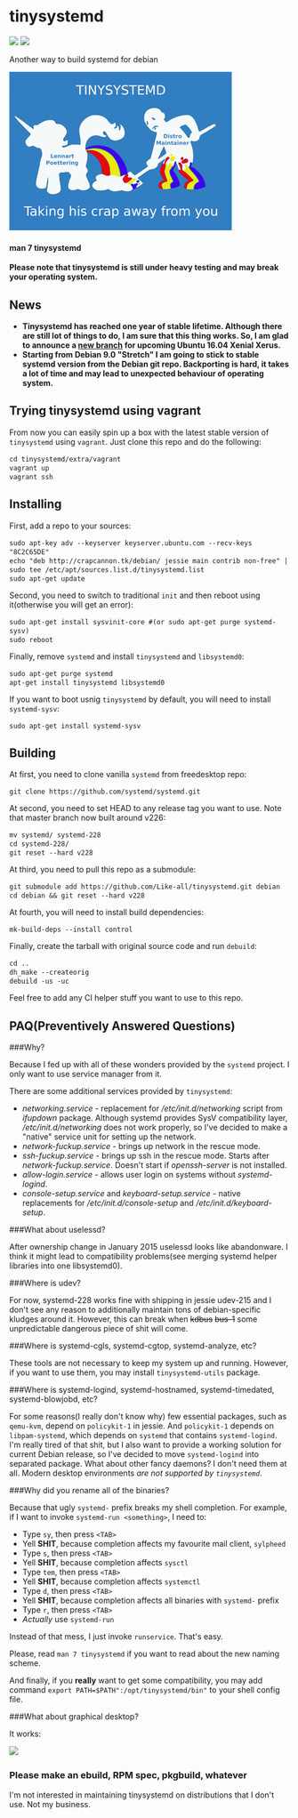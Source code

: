 # tinysystemd

[![](https://travis-ci.org/Like-all/tinysystemd-substrate.svg?branch=master)](https://travis-ci.org/Like-all/tinysystemd-substrate)
![](https://wasteland.ml/api/badges/current-version/tinysystemd/jessie/amd64?drop-cache=true)

Another way to build systemd for debian

![Tinysystemd logo](/extra/images/logo.png)

#### man 7 tinysystemd

**Please note that tinysystemd is still under heavy testing and may break your operating system.**

News
----

+ **Tinysystemd has reached one year of stable lifetime. Although there are still lot of things to do, I am sure that this thing works. So, I am glad to announce a [new branch](https://github.com/Like-all/tinysystemd/tree/ubuntu-xenial) for upcoming Ubuntu 16.04 Xenial Xerus.**
+ **Starting from Debian 9.0 "Stretch" I am going to stick to stable systemd version from the Debian git repo. Backporting is hard, it takes a lot of time and may lead to unexpected behaviour of operating system.**

Trying tinysystemd using vagrant
--------------------------------

From now you can easily spin up a box with the latest stable version of `tinysystemd` using `vagrant`. Just clone this repo and do the following:

    cd tinysystemd/extra/vagrant
    vagrant up
    vagrant ssh

Installing
----------

First, add a repo to your sources:

    sudo apt-key adv --keyserver keyserver.ubuntu.com --recv-keys "8C2C65DE"
    echo "deb http://crapcannon.tk/debian/ jessie main contrib non-free" | sudo tee /etc/apt/sources.list.d/tinysystemd.list
    sudo apt-get update

Second, you need to switch to traditional `init` and then reboot using it(otherwise you will get an error):

    sudo apt-get install sysvinit-core #(or sudo apt-get purge systemd-sysv)
    sudo reboot

Finally, remove `systemd` and install `tinysystemd` and `libsystemd0`:

    sudo apt-get purge systemd
    apt-get install tinysystemd libsystemd0

If you want to boot usnig `tinysystemd` by default, you will need to install `systemd-sysv`:

    sudo apt-get install systemd-sysv

Building
--------

At first, you need to clone vanilla `systemd` from freedesktop repo:

    git clone https://github.com/systemd/systemd.git

At second, you need to set HEAD to any release tag you want to use. Note that master branch now built around v226:

    mv systemd/ systemd-228
    cd systemd-228/
    git reset --hard v228

At third, you need to pull this repo as a submodule:

    git submodule add https://github.com/Like-all/tinysystemd.git debian
    cd debian && git reset --hard v228

At fourth, you will need to install build dependencies:

    mk-build-deps --install control

Finally, create the tarball with original source code and run `debuild`:

    cd ..
    dh_make --createorig
    debuild -us -uc

Feel free to add any CI helper stuff you want to use to this repo.

PAQ(Preventively Answered Questions)
------------------------------------

###Why?

Because I fed up with all of these wonders provided by the `systemd` project. I only want to use service manager from it.

There are some additional services provided by `tinysystemd`:

+ *networking.service* - replacement for */etc/init.d/networking* script from *ifupdown* package. Although systemd provides SysV compatibility layer, */etc/init.d/networking* does not work properly, so I've decided to make a "native" service unit for setting up the network.
+ *network-fuckup.service* - brings up network in the rescue mode.
+ *ssh-fuckup.service* - brings up ssh in the rescue mode. Starts after *network-fuckup.service*. Doesn't start if *openssh-server* is not installed.
+ *allow-login.service* - allows user login on systems without *systemd-logind*.
+ *console-setup.service* and *keyboard-setup.service* - native replacements for */etc/init.d/console-setup* and */etc/init.d/keyboard-setup*.

###What about uselessd?

After ownership change in January 2015 uselessd looks like abandonware. I think it might lead to compatibility problems(see merging systemd helper libraries into one libsystemd0).

###Where is udev?

For now, systemd-228 works fine with shipping in jessie udev-215 and I don't see any reason to additionally maintain tons of debian-specific kludges around it. However, this can break when ~~kdbus~~ ~~bus-1~~ some unpredictable dangerous piece of shit will come.

###Where is systemd-cgls, systemd-cgtop, systemd-analyze, etc?

These tools are not necessary to keep my system up and running. However, if you want to use them, you may install `tinysystemd-utils` package.

###Where is systemd-logind, systemd-hostnamed, systemd-timedated, systemd-blowjobd, etc?

For some reasons(I really don't know why) few essential packages, such as `qemu-kvm`, depend on `policykit-1` in jessie. And `policykit-1` depends on `libpam-systemd`, which depends on `systemd` that contains `systemd-logind`. I'm really tired of that shit, but I also want to provide a working solution for current Debian release, so I've decided to move `systemd-logind` into separated package. What about other fancy daemons? I don't need them at all. Modern desktop environments *are not supported by `tinysystemd`*.

###Why did you rename all of the binaries?

Because that ugly `systemd-` prefix breaks my shell completion. For example, if I want to invoke `systemd-run <something>`, I need to:

+ Type `sy`, then press `<TAB>`
+ Yell **SHIT**, because completion affects my favourite mail client, `sylpheed`
+ Type `s`, then press `<TAB>`
+ Yell **SHIT**, because completion affects `sysctl`
+ Type `tem`, then press `<TAB>`
+ Yell **SHIT**, because completion affects `systemctl`
+ Type `d`, then press `<TAB>`
+ Yell **SHIT**, because completion affects all binaries with `systemd-` prefix
+ Type `r`, then press `<TAB>`
+ *Actually* use `systemd-run`

Instead of that mess, I just invoke `runservice`. That's easy.

Please, read `man 7 tinysystemd` if you want to read about the new naming scheme.

And finally, if you **really** want to get some compatibility, you may add command `export PATH=$PATH":/opt/tinysystemd/bin"` to your shell config file.

###What about graphical desktop?

It works:

![](http://wasteland.it-the-drote.tk/shot/debian/tinysystemd.png)

### Please make an ebuild, RPM spec, pkgbuild, whatever

I'm not interested in maintaining tinysystemd on distributions that I don't use. Not my business.
